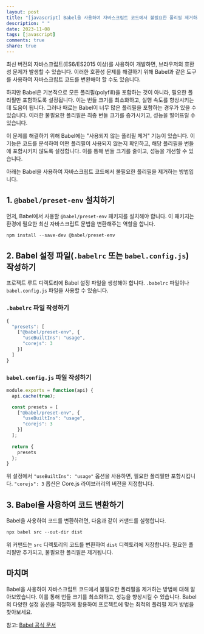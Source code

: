 ```yaml
---
layout: post
title: "[javascript] Babel을 사용하여 자바스크립트 코드에서 불필요한 폴리필 제거하기"
description: " "
date: 2023-11-08
tags: [javascript]
comments: true
share: true
---
```


최신 버전의 자바스크립트(ES6/ES2015 이상)를 사용하여 개발하면, 브라우저의 호환성 문제가 발생할 수 있습니다. 이러한 호환성 문제를 해결하기 위해 Babel과 같은 도구를 사용하여 자바스크립트 코드를 변환해야 할 수도 있습니다.

하지만 Babel은 기본적으로 모든 폴리필(polyfill)을 포함하는 것이 아니라, 필요한 폴리필만 포함하도록 설정됩니다. 이는 번들 크기를 최소화하고, 실행 속도를 향상시키는 데 도움이 됩니다. 그러나 때로는 Babel이 너무 많은 폴리필을 포함하는 경우가 있을 수 있습니다. 이러한 불필요한 폴리필은 최종 번들 크기를 증가시키고, 성능을 떨어뜨릴 수 있습니다.

이 문제를 해결하기 위해 Babel에는 "사용되지 않는 폴리필 제거" 기능이 있습니다. 이 기능은 코드를 분석하여 어떤 폴리필이 사용되지 않는지 확인하고, 해당 폴리필을 번들에 포함시키지 않도록 설정합니다. 이를 통해 번들 크기를 줄이고, 성능을 개선할 수 있습니다.

아래는 Babel을 사용하여 자바스크립트 코드에서 불필요한 폴리필을 제거하는 방법입니다.

## 1. `@babel/preset-env` 설치하기

먼저, Babel에서 사용할 `@babel/preset-env` 패키지를 설치해야 합니다. 이 패키지는 환경에 필요한 최신 자바스크립트 문법을 변환해주는 역할을 합니다.

```javascript
npm install --save-dev @babel/preset-env
```

## 2. Babel 설정 파일(`.babelrc` 또는 `babel.config.js`) 작성하기

프로젝트 루트 디렉토리에 Babel 설정 파일을 생성해야 합니다. `.babelrc` 파일이나 `babel.config.js` 파일을 사용할 수 있습니다.

### `.babelrc` 파일 작성하기

```javascript
{
  "presets": [
    ["@babel/preset-env", {
      "useBuiltIns": "usage",
      "corejs": 3
    }]
  ]
}
```

### `babel.config.js` 파일 작성하기

```javascript
module.exports = function(api) {
  api.cache(true);

  const presets = [
    ["@babel/preset-env", {
      "useBuiltIns": "usage",
      "corejs": 3
    }]
  ];
  
  return {
    presets
  };
}
```

위 설정에서 `"useBuiltIns": "usage"` 옵션을 사용하면, 필요한 폴리필만 포함시킵니다. `"corejs": 3` 옵션은 Core.js 라이브러리의 버전을 지정합니다.

## 3. Babel을 사용하여 코드 변환하기

Babel을 사용하여 코드를 변환하려면, 다음과 같이 커맨드를 실행합니다.

```javascript
npx babel src --out-dir dist
```

위 커맨드는 `src` 디렉토리의 코드를 변환하여 `dist` 디렉토리에 저장합니다. 필요한 폴리필만 추가되고, 불필요한 폴리필은 제거됩니다.

## 마치며

Babel을 사용하여 자바스크립트 코드에서 불필요한 폴리필을 제거하는 방법에 대해 알아보았습니다. 이를 통해 번들 크기를 최소화하고, 성능을 향상시킬 수 있습니다. Babel의 다양한 설정 옵션을 적절하게 활용하여 프로젝트에 맞는 최적의 폴리필 제거 방법을 찾아보세요.

참고: [Babel 공식 문서](https://babeljs.io/docs/en/)